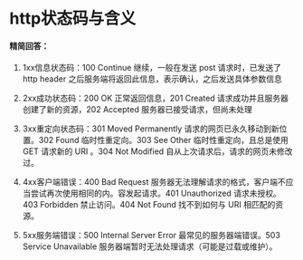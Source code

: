 # http状态码与含义

#### 精简回答：

1. 1xx信息状态码：100 Continue 继续，⼀般在发送 post 请求时，已发送了 http header 之后服务端将返回此信息，表示确认，之后发送具体参数信息

2. 2xx成功状态码：200 OK 正常返回信息，201 Created 请求成功并且服务器创建了新的资源，202 Accepted 服务器已接受请求，但尚未处理

3. 3xx重定向状态码：301 Moved Permanently 请求的⽹⻚已永久移动到新位置。302 Found 临时性重定向。303 See Other 临时性重定向，且总是使⽤ GET 请求新的 URI 。304 Not Modified ⾃从上次请求后，请求的⽹⻚未修改过。

4. 4xx客户端错误：400 Bad Request 服务器⽆法理解请求的格式，客户端不应当尝试再次使⽤相同的内。容发起请求。401 Unauthorized 请求未授权。403 Forbidden 禁⽌访问。404 Not Found 找不到如何与 URI 相匹配的资源。

5. 5xx服务端错误：500 Internal Server Error 最常⻅的服务器端错误。503 Service Unavailable 服务器端暂时⽆法处理请求（可能是过载或维护）。

